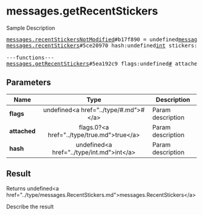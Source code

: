 # messages.getRecentStickers

Sample Description

<pre>
<a href="../constructor/messages.recentStickersNotModified">messages.recentStickersNotModified</a>#b17f890 = undefined<a href="../type/messages.RecentStickers.md">messages.RecentStickers</a>;
<a href="../constructor/messages.recentStickers">messages.recentStickers</a>#5ce20970 hash:undefined<a href="../type/int.md">int</a> stickers:undefinedVector&lt;<a href="../type/Document.md">Document</a>&gt; = undefined<a href="../type/messages.RecentStickers.md">messages.RecentStickers</a>;

---functions---
<a href="../method/messages.getRecentStickers.md">messages.getRecentStickers</a>#5ea192c9 flags:undefined<a href="../type/#.md">#</a> attached:flags.0?<a href="../type/true.md">true</a> hash:undefined<a href="../type/int.md">int</a> = undefined<a href="../type/messages.RecentStickers.md">messages.RecentStickers</a>;
</pre>

## Parameters

| Name | Type | Description |
|------|:----:|-------------|
| **flags** | undefined&lt;a href=&#34;../type/#.md&#34;&gt;#&lt;/a&gt; | Param description |
| **attached** | flags.0?&lt;a href=&#34;../type/true.md&#34;&gt;true&lt;/a&gt; | Param description |
| **hash** | undefined&lt;a href=&#34;../type/int.md&#34;&gt;int&lt;/a&gt; | Param description |

## Result

Returns undefined&lt;a href=&#34;../type/messages.RecentStickers.md&#34;&gt;messages.RecentStickers&lt;/a&gt;

Describe the result

